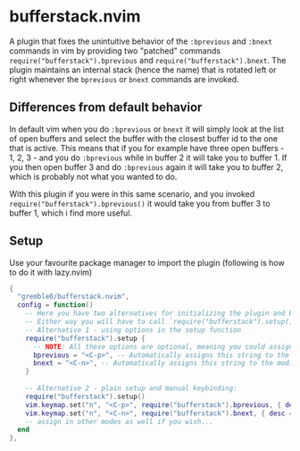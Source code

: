 # bufferstack.nvim
A plugin that fixes the unintuitive behavior of the `:bprevious` and `:bnext` commands in vim by providing two "patched" commands `require("bufferstack").bprevious` and `require("bufferstack").bnext`. The plugin maintains an internal stack (hence the name) that is rotated left or right whenever the `bprevious` or `bnext` commands are invoked.

## Differences from default behavior
In default vim when you do `:bprevious` or `bnext` it will simply look at the list of open buffers and select the buffer with the closest buffer id to the one that is active. This means that if you for example have three open buffers - 1, 2, 3 - and you do `:bprevious` while in buffer 2 it will take you to buffer 1. If you then open buffer 3 and do `:bprevious` again it will take you to buffer 2, which is probably not what you wanted to do.

With this plugin if you were in this same scenario, and you invoked `require("bufferstack").bprevious()` it would take you from buffer 3 to buffer 1, which i find more useful.

## Setup
Use your favourite package manager to import the plugin (following is how to do it with lazy.nvim)
```lua
{
  "gremble0/bufferstack.nvim",
  config = function()
    -- Here you have two alternatives for initializing the plugin and binding its functions.
    -- Either way you will have to call `require("bufferstack").setup()`
    -- Alternative 1 - using options in the setup function
    require("bufferstack").setup {
      -- NOTE: All these options are optional, meaning you could assign 0, 1 or 2 of the keybinds
      bprevious = "<C-p>", -- Automatically assigns this string to the modified bprevious function in normal mode
      bnext = "<C-n>", -- Automatically assigns this string to the modified bnext function in normal mode
    }
    
    -- Alternative 2 - plain setup and manual keybinding:
    require("bufferstack").setup()
    vim.keymap.set("n", "<C-p>", require("bufferstack").bprevious, { desc = "Changes to the previous buffer" })
    vim.keymap.set("n", "<C-n>", require("bufferstack").bnext, { desc = "Changes to the previous buffer" })
    -- assign in other modes as well if you wish...
  end
},
```
